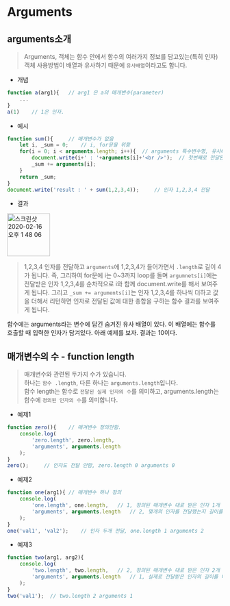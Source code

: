 # Arguments
## arguments소개
> Arguments, 객체는 함수 안에서 함수의 여러가지 정보를 담고있는(특히 인자) 객체
사용방법이 배열과 유사하기 때문에 `유사배열`이라고도 합니다.

- 개념
```js
function a(arg1){   // arg1 은 a의 매개변수(parameter)
    ...
}
a(1)    // 1은 인자.
```

- 예시 
```js
function sum(){     // 매개변수가 없음
    let i, _sum = 0;    // i, for문을 위함
    for(i = 0; i < arguments.length; i++){  // arguments 특수변수명, 유사배열  = 인자가 들어있음(4)
        document.write(i+' : '+arguments[i]+'<br />');  // 첫번째로 전달된 1 = [i]
        _sum += arguments[i];   
    }   
    return _sum;
}
document.write('result : ' + sum(1,2,3,4));     // 인자 1,2,3,4 전달
```
- 결과  
<img width="100" alt="스크린샷 2020-02-16 오후 1 48 06" src="https://user-images.githubusercontent.com/29330085/74599321-31a58f80-50c3-11ea-8504-12c4bd27b72c.png">

> 1,2,3,4 인자를 전달하고 `arguments`에 1,2,3,4가 들어가면서 `.length`로 길이 4가 됩니다. 즉, 그리하여 for문에 i는 0~3까지 loop를 돌며 `argumnets[i]`에는 전달받은 인자 1,2,3,4를 순차적으로 i와 함께 document.write를 해서 보여주게 됩니다.
그리고 `_sum += arguments[i]`는 인자 1,2,3,4를 하나씩 더하고 값을 더해서 리턴하면 인자로 전달된 값에 대한 총합을 구하는 함수 결과를 보여주게 됩니다.

  
함수에는 arguments라는 변수에 담긴 숨겨진 유사 배열이 있다. 이 배열에는 함수를 호출할 때 입력한 인자가 담겨있다. 아래 예제를 보자. 결과는 10이다.



## 매개변수의 수 - function length
> 매개변수와 관련된 두가지 수가 있습니다.   
하나는 `함수 .length`, 다른 하나는 `arguments.length`입니다.   
함수 length는 함수로 `전달된 실제 인자의 수`를 의미하고, arguments.length는 함수에 `정의된 인자의 수`를 의미합니다.

- 예제1
```js
function zero(){    // 매겨변수 정의안함.
    console.log(
        'zero.length', zero.length,
        'arguments', arguments.length
    );
} 
zero();     // 인자도 전달 안함, zero.length 0 arguments 0 
```

- 예제2
```js
function one(arg1){ // 매개변수 하나 정의
    console.log(
        'one.length', one.length,   // 1, 정의된 매개변수 대로 받은 인자 1개 길이를 나타냄
        'arguments', arguments.length   // 2, 몇개의 인자를 전달했는지 길이를 나타냄
    );
}
one('val1', 'val2');    // 인자 두개 전달, one.length 1 arguments 2 
```

- 예제3
```js
function two(arg1, arg2){
    console.log(
        'two.length', two.length,   // 2, 정의된 매개변수 대로 받은 인자 2개 길이를 나타냄
        'arguments', arguments.length   // 1, 실제로 전달받은 인자의 길이를 나타냄
    );
}
two('val1');  // two.length 2 arguments 1
```